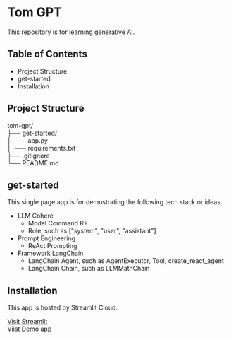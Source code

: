 # Tom GPT

This repository is for learning generative AI.

## Table of Contents

- Project Structure
- get-started
- Installation

## Project Structure

tom-gpt/  
├── get-started/  
│   └── app.py  
│   └── requirements.txt  
├── .gitignore  
└── README.md  

## get-started

This single page app is for demostrating the following tech stack or ideas.

- LLM Cohere
  - Model Command R+
  - Role, such as ["system", "user", "assistant"]
- Prompt Engineering
  - ReAct Prompting
- Framework LangChain
  - LangChain Agent, such as AgentExecutor, Tool, create_react_agent
  - LangChain Chain, such as LLMMathChain

## Installation

This app is hosted by Streamlit Cloud.

[Visit Streamlit](https://streamlit.io/)  
[Viist Demo app](https://tom-gpt.streamlit.app/)
